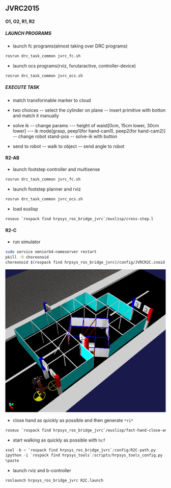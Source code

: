 ## JVRC2015

#### O1, O2, R1, R2

##### LAUNCH PROGRAMS

- launch fc programs(almost taking over DRC programs)

```bash
rosrun drc_task_common jvrc_fc.sh
```

- launch ocs programs(rviz, furutaractive, controller-device)

```bash
rosrun drc_task_common jvrc_ocs.sh
```

##### EXECUTE TASK

- match transformable marker to cloud
- two choices
-- select the cylinder on plane
-- insert primitive with botton and match it manually

- solve ik
-- change params
--- height of waist[0cm, 15cm lower, 30cm lower]
--- ik mode[grasp, peep1(for hand-cam1), peep2(for hand-cam2)]
-- change robot stand-pos
-- solve-ik with button

- send to robot
-- walk to object
-- send angle to robot
 

#### R2-AB

- launch footstep controller and multisense

```bash
rosrun drc_task_common jvrc_fc.sh
```

- launch footstep planner and rviz

```bash
rosrun drc_task_common jvrc_ocs.sh
```

- load euslisp

```bash
roseus `rospack find hrpsys_ros_bridge_jvrc`/euslisp/cross-step.l
```

#### R2-C

- run simulator

```bash
sudo service omniorb4-nameserver restart
pkill -9 choreonoid
choreonoid $(rospack find hrpsys_ros_bridge_jvrc)/config/JVRCR2C.cnoid --start-simulation
```

![](images/task_R2-C.png)

- close hand as quickly as possible and then generate ``*ri*``

```bash
roseus `rospack find hrpsys_ros_bridge_jvrc`/euslisp/fast-hand-close-and-generate-ri.l
```

- start walking as quickly as possible with ``hcf``

```python
xsel -b < `rospack find hrpsys_ros_bridge_jvrc`/config/R2C-path.py
ipython -i `rospack find hrpsys_tools`/scripts/hrpsys_tools_config.py -- --use-unstable-rtc --host localhost --port 2809
%paste
```

- launch rviz and b-controller

```bash
roslaunch hrpsys_ros_bridge_jvrc R2C.launch
```

